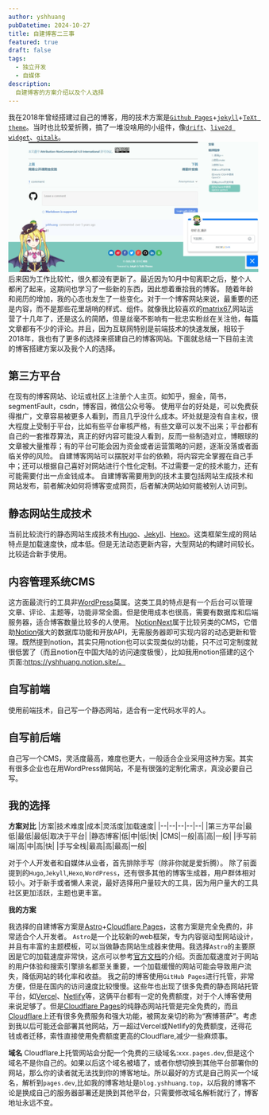 ```yaml
---
author: yshhuang
pubDatetime: 2024-10-27
title: 自建博客二三事
featured: true
draft: false
tags:
  - 独立开发
  - 自媒体
description:
  自建博客的方案介绍以及个人选择
---
```

我在2018年曾经搭建过自己的博客，用的技术方案是[`Github Pages`](https://pages.github.com/)+[`jekyll`](https://jekyllrb.com/)+[`TeXt theme`](https://github.com/kitian616/jekyll-TeXt-theme)。当时也比较爱折腾，搞了一堆没啥用的小组件，像[`drift`](https://www.salesloft.com/platform/drift)、[`live2d widget`](https://github.com/stevenjoezhang/live2d-widget)、[`gitalk`](https://github.com/gitalk/gitalk/)。
![](../../../assets/images/lagency-blog.jpeg)
后来因为工作比较忙，很久都没有更新了。最近因为10月中旬离职之后，整个人都闲了起来，这期间也学习了一些新的东西，因此想着重拾我的博客。
随着年龄和阅历的增加，我的心态也发生了一些变化。对于一个博客网站来说，最重要的还是内容，而不是那些花里胡哨的样式、组件。就像我比较喜欢的[matrix67](http://www.matrix67.com/blog/),网站运营了十几年了，还是这么的简陋，但是丝毫不影响有一批忠实粉丝在关注他，每篇文章都有不少的评论。并且，因为互联网特别是前端技术的快速发展，相较于2018年，我也有了更多的选择来搭建自己的博客网站。下面就总结一下目前主流的博客搭建方案以及我个人的选择。
## 第三方平台
在现有的博客网站、论坛或社区上注册个人主页。如知乎，掘金，简书，segmentFault，csdn，博客园，微信公众号等。
使用平台的好处是，可以免费获得推广，文章容易被更多人看到，而且几乎没什么成本。坏处就是没有自主权，很大程度上受制于平台，比如有些平台审核严格，有些文章可以发不出来；平台都有自己的一套推荐算法，真正的好内容可能没人看到，反而一些制造对立，博眼球的文章被大量推荐；有的平台可能会因为资金或者运营策略的问题，逐渐没落或者面临关停的风险。
自建博客网站可以摆脱对平台的依赖，将内容完全掌握在自己手中；还可以根据自己喜好对网站进行个性化定制。不过需要一定的技术能力，还有可能需要付出一点金钱成本。
自建博客需要用到的技术主要包括网站生成技术和网站发布，前者解决如何将博客变成网页，后者解决网站如何能被别人访问到。
## 静态网站生成技术
当前比较流行的静态网站生成技术有[Hugo](https://gohugo.io/)、[Jekyll](https://jekyllrb.com/)、[Hexo](https://hexo.io/)。这类框架生成的网站特点是加载速度快，成本低。但是无法动态更新内容，大型网站的构建时间较长。比较适合新手使用。
## 内容管理系统CMS
这方面最流行的工具非[WordPress](https://wordpress.org/)莫属。这类工具的特点是有一个后台可以管理文章、评论、主题等，功能非常全面。但是使用成本也很高，需要有数据库和后端服务器，适合博客数量比较多的人使用。
[NotionNext](https://github.com/tangly1024/NotionNext)属于比较另类的CMS，它借助[Notion](https://www.notion.so/)强大的数据库功能和开放API，无需服务器即可实现内容的动态更新和管理。既然提到notion，其实只用notion也可以实现类似的功能，只不过可定制度就很低罢了（而且notion在中国大陆的访问速度极慢），比如我用notion搭建的这个页面:https://yshhuang.notion.site/。
## 自写前端
使用前端技术，自己写一个静态网站，适合有一定代码水平的人。
## 自写前后端
自己写一个CMS，灵活度最高，难度也更大，一般适合企业采用这种方案。其实有很多企业也在用WordPress做网站，不是有很强的定制化需求，真没必要自己写。

## 我的选择
**方案对比**
|方案|技术难度|成本|灵活度|加载速度|
|--|--|--|--|--|
|第三方平台|最低|最低|最低|取决于平台|
|静态博客|低|中|低|快|
|CMS|一般|高|高|一般|
|手写前端|高|中|高|快|
|手写全栈|最高|高|最高|一般|

对于个人开发者和自媒体从业者，首先排除手写（除非你就是爱折腾）。
除了前面提到的`Hugo`,`Jekyll`,`Hexo`,`WordPress`，还有很多其他的博客生成器，用户群体相对较小。对于新手或者懒人来说，最好选择用户量较大的工具，因为用户量大的工具社区更加活跃，主题也更丰富。

**我的方案**

我选择的自建博客方案是[Astro](https://astro.build/)+[Cloudflare Pages](https://developers.cloudflare.com/pages/)，这套方案是完全免费的，非常适合个人开发者。
`Astro`是一个比较新的web框架，专为内容驱动型网站设计，并且有丰富的主题模板，可以当做静态网站生成器来使用。我选择`Astro`的主要原因是它的加载速度非常快，这点可以参考[官方文档](https://docs.astro.build/zh-cn/concepts/why-astro/#%E9%BB%98%E8%AE%A4%E5%BF%AB%E9%80%9F)的介绍。页面加载速度对于网站的用户体验和搜索引擎排名都至关重要，一个加载缓慢的网站可能会导致用户流失，降低网站的转化率和收益。
我之前的博客使用`GitHub Pages`进行托管，非常方便，但是在国内的访问速度比较慢慢。这些年也出现了很多免费的静态网站托管平台，如[Vercel](https://vercel.com/)、[Netlify](https://www.netlify.com/)等，这俩平台都有一定的免费额度，对于个人博客使用来说足够了。但是[Cloudflare Pages](https://pages.cloudflare.com/)的纯静态网站托管是完全免费的，而且[Cloudflare](https://www.cloudflare.com/)上还有很多免费服务和强大功能，被网友亲切的称为“赛博菩萨”。考虑到我以后可能还会部署其他网站，万一超过Vercel或Netlify的免费额度，还得花钱或者迁移，索性直接使用免费额度更高的Cloudflare,减少一些麻烦事。

**域名**
Cloudflare上托管网站会分配一个免费的三级域名:`xxx.pages.dev`,但是这个域名不是你自己的。如果以后这个域名被墙了，或者你想切换到其他平台部署你的网站，那么你的读者就无法找到你的博客地址。所以最好的方式是自己购买一个域名，解析到`pages.dev`,比如我的博客地址是`blog.yshhuang.top`，以后我的博客不论是换成自己的服务器部署还是换到其他平台，只需要修改域名解析就行了，博客地址永远不变。


